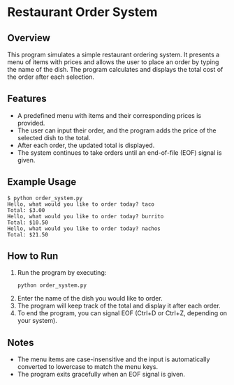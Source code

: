 # Restaurant Order System

## Overview
This program simulates a simple restaurant ordering system. It presents a menu of items with prices and allows the user to place an order by typing the name of the dish. The program calculates and displays the total cost of the order after each selection.

## Features
- A predefined menu with items and their corresponding prices is provided.
- The user can input their order, and the program adds the price of the selected dish to the total.
- After each order, the updated total is displayed.
- The system continues to take orders until an end-of-file (EOF) signal is given.

## Example Usage
```
$ python order_system.py
Hello, what would you like to order today? taco
Total: $3.00
Hello, what would you like to order today? burrito
Total: $10.50
Hello, what would you like to order today? nachos
Total: $21.50
```

## How to Run
1. Run the program by executing:
   ```
   python order_system.py
   ```
2. Enter the name of the dish you would like to order.
3. The program will keep track of the total and display it after each order.
4. To end the program, you can signal EOF (Ctrl+D or Ctrl+Z, depending on your system).

## Notes
- The menu items are case-insensitive and the input is automatically converted to lowercase to match the menu keys.
- The program exits gracefully when an EOF signal is given.
